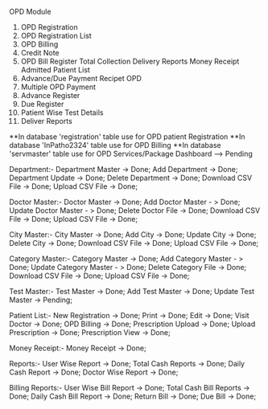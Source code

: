 OPD Module
1. OPD Registration
2. OPD Registration List
3. OPD Billing
4. Credit Note
5. OPD Bill Register
	Total Collection
	Delivery Reports
	Money Receipt
	Admitted Patient List
6. Advance/Due Payment Recipet OPD
7. Multiple OPD Payment
8. Advance Register
9. Due Register
10. Patient Wise Test Details
11. Deliver Reports	

**In database 'registration' table use for OPD patient Registration
**In database 'InPatho2324' table use for OPD Billing 
**In database 'servmaster' table use for OPD Services/Package
Dashboard --> Pending

Department:-
	Department Master -> Done;
	Add Department -> Done;
	Department Update -> Done;
	Delete Department -> Done;
	Download CSV File -> Done;
	Upload CSV File -> Done;

Doctor Master:-
	Doctor Master -> Done;
	Add Doctor Master - > Done;
	Update Doctor Master - > Done;
	Delete Doctor File -> Done;
	Download CSV File -> Done;
	Upload CSV File -> Done;

City Master:-
	City Master -> Done;
	Add City -> Done;
	Update City -> Done;
	Delete City -> Done;
	Download CSV File -> Done;
	Upload CSV File -> Done;

Category Master:-
	Category Master -> Done;
	Add Category Master - > Done;
	Update Category Master - > Done;
	Delete Category File -> Done;
	Download CSV File -> Done;
	Upload CSV File -> Done;
	
Test Master:-
	Test Master -> Done;
	Add Test Master -> Done;
	Update Test Master -> Pending;

Patient List:-
	New Registration -> Done;
	Print -> Done;
	Edit -> Done;
	Visit Doctor -> Done;
	OPD Billing -> Done;
	Prescription Upload -> Done;
	Upload Prescription -> Done;
	Prescription View -> Done;

Money Receipt:-
	Money Receipt -> Done;

Reports:-
	User Wise Report -> Done;
	Total Cash Reports -> Done;
	Daily Cash Report -> Done;
	Doctor Wise Report -> Done;

Billing Reports:-
	User Wise Bill Report -> Done;
	Total Cash Bill Reports -> Done;
	Daily Cash Bill Report -> Done;
	Return Bill -> Done;
	Due Bill -> Done;


